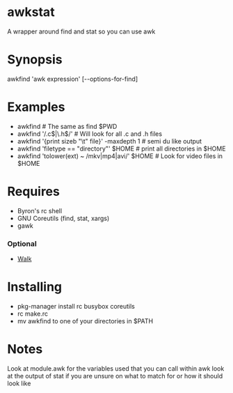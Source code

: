 
# awkstat

A wrapper around find and stat so you can use awk

# Synopsis

awkfind 'awk expression' [--options-for-find]

# Examples

* awkfind  # The same as find $PWD
* awkfind '/\.c$|\.h$/' # Will look for all .c and .h files  
* awkfind '{print sizeb "\t" file}' -maxdepth 1 # semi du like output
* awkfind 'filetype == "directory"' $HOME  # print all directories in $HOME
* awkfind 'tolower(ext) ~ /mkv|mp4|avi/' $HOME # Look for video files in $HOME

# Requires

* Byron's rc shell
* GNU Coreutils (find, stat, xargs)
* gawk

### Optional

* [Walk](https://github.com/google/walk)

# Installing

* pkg-manager install rc busybox coreutils
* rc make.rc
* mv awkfind to one of your directories in $PATH

# Notes

Look at module.awk for the variables used that you can call within awk
look at the output of stat if you are unsure on what to match for or how it should look like
